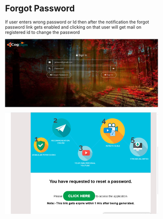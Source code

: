 # Forgot Password

If user enters wrong password or Id then after the notification the forgot password link gets enabled and clicking on that user will get mail on registered id to change the password

![](../.gitbook/assets/image%20%28164%29.png)

![](../.gitbook/assets/image%20%28175%29.png)




